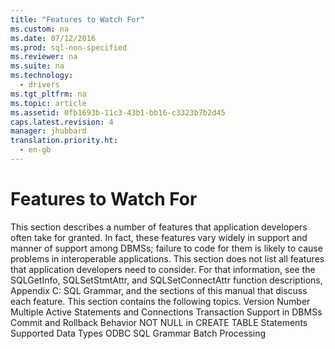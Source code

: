 ```yaml
---
title: "Features to Watch For"
ms.custom: na
ms.date: 07/12/2016
ms.prod: sql-non-specified
ms.reviewer: na
ms.suite: na
ms.technology: 
  - drivers
ms.tgt_pltfrm: na
ms.topic: article
ms.assetid: 0fb1693b-11c3-43b1-bb16-c3323b7b2d45
caps.latest.revision: 4
manager: jhubbard
translation.priority.ht: 
  - en-gb
---
```

# Features to Watch For
<?xml version="1.0" encoding="utf-8"?>
<developerConceptualDocument xmlns="http://ddue.schemas.microsoft.com/authoring/2003/5" xmlns:xlink="http://www.w3.org/1999/xlink" xmlns:xsi="http://www.w3.org/2001/XMLSchema-instance" xsi:schemaLocation="http://ddue.schemas.microsoft.com/authoring/2003/5 http://dduestorage.blob.core.windows.net/ddueschema/developer.xsd">
  <introduction>
    <para>This section describes a number of features that application developers often take for granted. In fact, these features vary widely in support and manner of support among DBMSs; failure to code for them is likely to cause problems in interoperable applications.</para>
    <para>This section does not list all features that application developers need to consider. For that information, see the <legacyLink xlink:href="49dceccc-d816-4ada-808c-4c6138dccb64">SQLGetInfo</legacyLink>, <legacyLink xlink:href="7abc5260-733a-48d4-9974-2d1a6a9ea5f6">SQLSetStmtAttr</legacyLink>, and <legacyLink xlink:href="97fc7445-5a66-4eb9-8e77-10990b5fd685">SQLSetConnectAttr</legacyLink> function descriptions, <legacyLink xlink:href="0ee36f09-59e7-4b94-88ca-7ebc0952a3be">Appendix C: SQL Grammar</legacyLink>, and the sections of this manual that discuss each feature.</para>
    <para>This section contains the following topics.  </para>
    <list class="bullet">
      <listItem>
        <para>             <legacyLink xlink:href="6eccacdf-b837-4b66-bd48-ba31771acecb">Version Number</legacyLink>           </para>
      </listItem>
      <listItem>
        <para>             <legacyLink xlink:href="a6571356-b23e-4f10-a17b-bce09460b71e">Multiple Active Statements and Connections</legacyLink>           </para>
      </listItem>
      <listItem>
        <para>             <legacyLink xlink:href="0fc2ae34-4748-4120-9fc3-bb28c8ed867e">Transaction Support in DBMSs</legacyLink>           </para>
      </listItem>
      <listItem>
        <para>             <legacyLink xlink:href="2ac8f012-e46d-41ca-81bb-e4a3246e3241">Commit and Rollback Behavior</legacyLink>           </para>
      </listItem>
      <listItem>
        <para>             <legacyLink xlink:href="3fb69943-f0c9-4ed2-aa42-20440e37e49d">NOT NULL in CREATE TABLE Statements</legacyLink>           </para>
      </listItem>
      <listItem>
        <para>             <legacyLink xlink:href="21d5f8d9-a3aa-4aa4-bc37-ff8bc90c0870">Supported Data Types</legacyLink>           </para>
      </listItem>
      <listItem>
        <para>             <legacyLink xlink:href="301817a7-d656-4078-b95f-e5b8099d4be4">ODBC SQL Grammar</legacyLink>           </para>
      </listItem>
      <listItem>
        <para>             <legacyLink xlink:href="3fa4eca8-691c-467d-bfa7-39c59cdb9c8d">Batch Processing</legacyLink>           </para>
      </listItem>
    </list>
  </introduction>
  <relatedTopics />
</developerConceptualDocument>